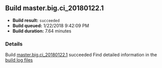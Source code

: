 ## Build master.big.ci_20180122.1
- **Build result:** `succeeded`
- **Build queued:** 1/22/2018 9:42:09 PM
- **Build duration:** 7.64 minutes
### Details
Build [master.big.ci_20180122.1](https://winappstudio.visualstudio.com/web/build.aspx?pcguid=a4ef43be-68ce-4195-a619-079b4d9834c2&builduri=vstfs%3a%2f%2f%2fBuild%2fBuild%2f24744) succeeded
Find detailed information in the [build log files](https://uwpctdiags.blob.core.windows.net/buildlogs/master.big.ci_20180122.1_logs.zip)
